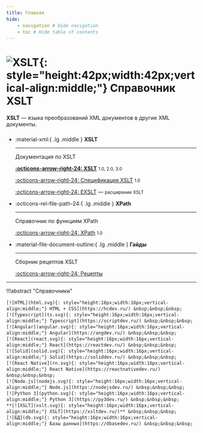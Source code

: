 ```yaml
---
title: Главная
hide:
    - navigation # Hide navigation
    - toc # Hide table of contents
---
```


# ![XSLT](xslt.svg){: style="height:42px;width:42px;vertical-align:middle;"} Справочник XSLT

**XSLT** &mdash; языка преобразований XML документов в другие XML документы.

<div class="grid cards" style="margin-top: 1.6em" markdown>

-   :material-xml:{ .lg .middle } **XSLT**

    ***

    Документация по XSLT

    **[:octicons-arrow-right-24: XSLT](/xslt/)** <small>1.0, 2.0, 3.0</small>

    [:octicons-arrow-right-24: Спецификация XSLT](/tr/) <small>1.0</small>

    [:octicons-arrow-right-24: EXSLT](/exslt/) &mdash; <small>расширение XSLT</small>

-   :octicons-rel-file-path-24:{ .lg .middle } **XPath**

    ***

    Справочник по функциям XPath

    [:octicons-arrow-right-24: XPath](/xpath/) <small>1.0</small>

-   :material-file-document-outline:{ .lg .middle } **Гайды**

    ***

    Сборник рецептов XSLT

    [:octicons-arrow-right-24: Рецепты](/recipes/)

</div>

---

!!!abstract "Справочники"

    [![HTML](html.svg){: style="height:16px;width:16px;vertical-align:middle;"} HTML + CSS](https://hcdev.ru/) &nbsp;&nbsp;&nbsp;
    [![Typescript](ts.svg){: style="height:16px;width:16px;vertical-align:middle;"} Typescript](https://scriptdev.ru/) &nbsp;&nbsp;&nbsp;
    [![Angular](angular.svg){: style="height:16px;width:16px;vertical-align:middle;"} Angular](https://angdev.ru/) &nbsp;&nbsp;&nbsp;
    [![React](react.svg){: style="height:16px;width:16px;vertical-align:middle;"} React](https://reactdev.ru/) &nbsp;&nbsp;&nbsp;
    [![Solid](solid.svg){: style="height:16px;width:16px;vertical-align:middle;"} Solid](https://soliddev.ru/) &nbsp;&nbsp;&nbsp;
    [![React Native](rn.svg){: style="height:16px;width:16px;vertical-align:middle;"} React Native](https://reactnativedev.ru/) &nbsp;&nbsp;&nbsp;
    [![Node.js](nodejs.svg){: style="height:16px;width:16px;vertical-align:middle;"} Node.js](https://nodejsdev.ru/) &nbsp;&nbsp;&nbsp;
    [![Python 3](python.svg){: style="height:16px;width:16px;vertical-align:middle;"} Python 3](https://py3dev.ru/) &nbsp;&nbsp;&nbsp;
    **[![XSLT](xslt.svg){: style="height:16px;width:16px;vertical-align:middle;"} XSLT](https://xsltdev.ru/)** &nbsp;&nbsp;&nbsp;
    [![БД](db.svg){: style="height:16px;width:16px;vertical-align:middle;"} Базы данных](https://dbasedev.ru/) &nbsp;&nbsp;&nbsp;
